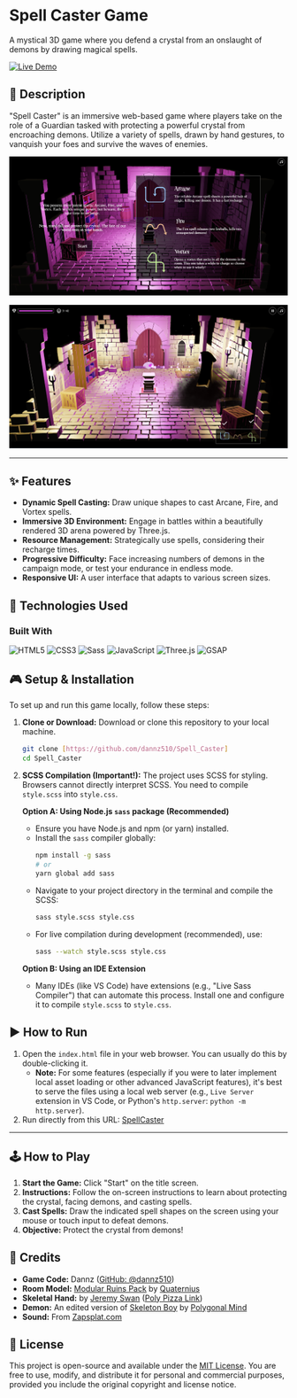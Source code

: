 # Spell Caster Game

A mystical 3D game where you defend a crystal from an onslaught of demons by drawing magical spells.

[![Live Demo](https://img.shields.io/badge/Live%20Demo-GitHub%20Pages-blue?style=for-the-badge&logo=github)](https://[your-github-username].github.io/[your-repository-name]/)
## 🔮 Description

"Spell Caster" is an immersive web-based game where players take on the role of a Guardian tasked with protecting a powerful crystal from encroaching demons. Utilize a variety of spells, drawn by hand gestures, to vanquish your foes and survive the waves of enemies.
<!-- Add your images here -->

![Gameplay Screenshot 1](spellcaster1.png)

![Gameplay Screenshot 2](spellcaster2.png)

---

## ✨ Features

* **Dynamic Spell Casting:** Draw unique shapes to cast Arcane, Fire, and Vortex spells.
* **Immersive 3D Environment:** Engage in battles within a beautifully rendered 3D arena powered by Three.js.
* **Resource Management:** Strategically use spells, considering their recharge times.
* **Progressive Difficulty:** Face increasing numbers of demons in the campaign mode, or test your endurance in endless mode.
* **Responsive UI:** A user interface that adapts to various screen sizes.

## 🚀 Technologies Used

### Built With

![HTML5](https://img.shields.io/badge/HTML5-E34F26?style=for-the-badge&logo=html5&logoColor=white)
![CSS3](https://img.shields.io/badge/CSS3-1572B6?style=for-the-badge&logo=css3&logoColor=white)
![Sass](https://img.shields.io/badge/Sass-CC6699?style=for-the-badge&logo=sass&logoColor=white)
![JavaScript](https://img.shields.io/badge/JavaScript-F7DF1E?style=for-the-badge&logo=javascript&logoColor=black)
![Three.js](https://img.shields.io/badge/Three.js-black?style=for-the-badge&logo=three.js&logoColor=white)
![GSAP](https://img.shields.io/badge/GSAP-88CE02?style=for-the-badge&logo=greensock&logoColor=white)

## 🎮 Setup & Installation

To set up and run this game locally, follow these steps:

1.  **Clone or Download:**
    Download or clone this repository to your local machine.

    ```bash
    git clone [https://github.com/dannz510/Spell_Caster]
    cd Spell_Caster
    ```

2.  **SCSS Compilation (Important!):**
    The project uses SCSS for styling. Browsers cannot directly interpret SCSS. You need to compile `style.scss` into `style.css`.

    **Option A: Using Node.js `sass` package (Recommended)**
    * Ensure you have Node.js and npm (or yarn) installed.
    * Install the `sass` compiler globally:
        ```bash
        npm install -g sass
        # or
        yarn global add sass
        ```
    * Navigate to your project directory in the terminal and compile the SCSS:
        ```bash
        sass style.scss style.css
        ```
    * For live compilation during development (recommended), use:
        ```bash
        sass --watch style.scss style.css
        ```

    **Option B: Using an IDE Extension**
    * Many IDEs (like VS Code) have extensions (e.g., "Live Sass Compiler") that can automate this process. Install one and configure it to compile `style.scss` to `style.css`.

## ▶️ How to Run



1.  Open the `index.html` file in your web browser. You can usually do this by double-clicking it.
    * **Note:** For some features (especially if you were to later implement local asset loading or other advanced JavaScript features), it's best to serve the files using a local web server (e.g., `Live Server` extension in VS Code, or Python's `http.server`: `python -m http.server`).
2. Run directly from this URL: [SpellCaster](https://raw.githack.com/dannz510/Spell_Caster/refs/heads/main/Spell%20Caster/index.html)

---

## 🕹️ How to Play

1.  **Start the Game:** Click "Start" on the title screen.
2.  **Instructions:** Follow the on-screen instructions to learn about protecting the crystal, facing demons, and casting spells.
3.  **Cast Spells:** Draw the indicated spell shapes on the screen using your mouse or touch input to defeat demons.
4.  **Objective:** Protect the crystal from demons!

## 📜 Credits

* **Game Code:** Dannz ([GitHub: @dannz510](https://github.com/dannz510))
* **Room Model:** [Modular Ruins Pack](https://quaternius.com/packs/ultimatemodularruins.html) by [Quaternius](https://quaternius.com/)
* **Skeletal Hand:** by [Jeremy Swan](https://poly.pizza/u/Jeremy%20Swan) ([Poly Pizza Link](https://poly.pizza/m/3b3VmmxXZ7S))
* **Demon:** An edited version of [Skeleton Boy](https://poly.pizza/m/Q0ZWVssZCg) by [Polygonal Mind](https://poly.pizza/u/Polygonal%20Mind)
* **Sound:** From [Zapsplat.com](https://zapsplat.com)

## 📄 License

This project is open-source and available under the [MIT License](https://opensource.org/licenses/MIT). You are free to use, modify, and distribute it for personal and commercial purposes, provided you include the original copyright and license notice.

